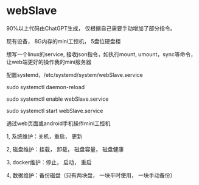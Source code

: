 # webSlave

90%以上代码由ChatGPT生成， 仅根据自己需要手动增加了部分指令。

现有设备， 8G内存的mini工控机， 5盘位硬盘柜

想写一个linux的service, 接收json指令，如执行mount, umount，sync等命令， 让web端更好的操作我的mini服务器


配置systemd，/etc/systemd/system/webSlave.service

sudo systemctl daemon-reload

sudo systemctl enable webSlave.service

sudo systemctl start webSlave.service


通过web页面或android手机操作mini工控机

1, 系统维护：关机，重启， 更新

2, 磁盘维护：挂载， 卸载， 磁盘容量， 磁盘健康

3, docker维护：停止， 启动， 重启

4, 数据维护：备份磁盘（只有两块盘， 一块平时使用， 一块手动备份）
